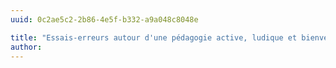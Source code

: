 ```yaml
---
uuid: 0c2ae5c2-2b86-4e5f-b332-a9a048c8048e

title: "Essais-erreurs autour d'une pédagogie active, ludique et bienveillante"
author: 
---
```

